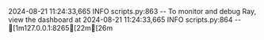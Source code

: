 2024-08-21 11:24:33,665	INFO scripts.py:863 -- To monitor and debug Ray, view the dashboard at 
2024-08-21 11:24:33,665	INFO scripts.py:864 --   [1m127.0.0.1:8265[22m[26m
